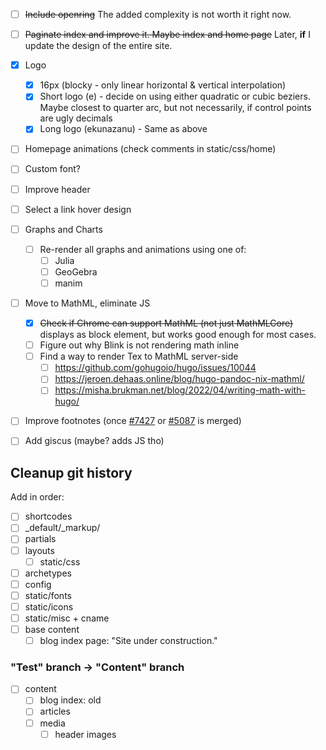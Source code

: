 - [ ] ~~Include openring~~ The added complexity is not worth it right now.
- [ ] ~~Paginate index and improve it. Maybe index and home page~~ Later, **if** I update the design of the entire site.

- [x] Logo
    - [x] 16px (blocky - only linear horizontal & vertical interpolation)
    - [x] Short logo (e) - decide on using either quadratic or cubic beziers. Maybe closest to quarter arc, but not necessarily, if control points are ugly decimals
    - [x] Long logo (ekunazanu) - Same as above
- [ ] Homepage animations (check comments in static/css/home)
- [ ] Custom font?
- [ ] Improve header
- [ ] Select a link hover design

- [ ] Graphs and Charts
    - [ ] Re-render all graphs and animations using one of:
        - [ ] Julia
        - [ ] GeoGebra
        - [ ] manim

- [ ] Move to MathML, eliminate JS
    - [x] ~~Check if Chrome can support MathML (not just MathMLCore)~~ displays as block element, but works good enough for most cases.
    - [ ] Figure out why Blink is not rendering math inline
    - [ ] Find a way to render Tex to MathML server-side
        - [ ] https://github.com/gohugoio/hugo/issues/10044
        - [ ] https://jeroen.dehaas.online/blog/hugo-pandoc-nix-mathml/
        - [ ] https://misha.brukman.net/blog/2022/04/writing-math-with-hugo/
- [ ] Improve footnotes (once [#7427](https://github.com/gohugoio/hugo/pull/7427) or [#5087](https://github.com/gohugoio/hugo/issues/5087) is merged)

- [ ] Add giscus (maybe? adds JS tho)

## Cleanup git history

Add in order:

- [ ] shortcodes
- [ ] \_default/\_markup/
- [ ] partials
- [ ] layouts
    - [ ] static/css
- [ ] archetypes
- [ ] config
- [ ] static/fonts
- [ ] static/icons
- [ ] static/misc + cname
- [ ] base content
    - [ ] blog index page: "Site under construction."
### "Test" branch -> "Content" branch
- [ ] content
    - [ ] blog index: old
    - [ ] articles
    - [ ] media
        - [ ] header images
